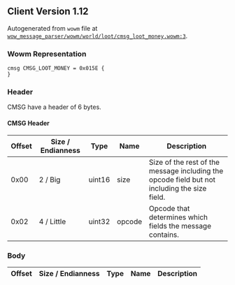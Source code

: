 ## Client Version 1.12

Autogenerated from `wowm` file at [`wow_message_parser/wowm/world/loot/cmsg_loot_money.wowm:3`](https://github.com/gtker/wow_messages/tree/main/wow_message_parser/wowm/world/loot/cmsg_loot_money.wowm#L3).

### Wowm Representation
```rust,ignore
cmsg CMSG_LOOT_MONEY = 0x015E {
}
```
### Header
CMSG have a header of 6 bytes.

#### CMSG Header
| Offset | Size / Endianness | Type   | Name   | Description |
| ------ | ----------------- | ------ | ------ | ----------- |
| 0x00   | 2 / Big           | uint16 | size   | Size of the rest of the message including the opcode field but not including the size field.|
| 0x02   | 4 / Little        | uint32 | opcode | Opcode that determines which fields the message contains.|
### Body
| Offset | Size / Endianness | Type | Name | Description |
| ------ | ----------------- | ---- | ---- | ----------- |
